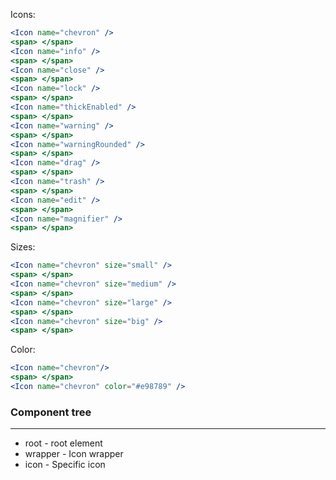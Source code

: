 Icons:

```jsx
<Icon name="chevron" />
<span> </span>
<Icon name="info" />
<span> </span>
<Icon name="close" />
<span> </span>
<Icon name="lock" />
<span> </span>
<Icon name="thickEnabled" />
<span> </span>
<Icon name="warning" />
<span> </span>
<Icon name="warningRounded" />
<span> </span>
<Icon name="drag" />
<span> </span>
<Icon name="trash" />
<span> </span>
<Icon name="edit" />
<span> </span>
<Icon name="magnifier" />
<span> </span>
```

Sizes:

```jsx
<Icon name="chevron" size="small" />
<span> </span>
<Icon name="chevron" size="medium" />
<span> </span>
<Icon name="chevron" size="large" />
<span> </span>
<Icon name="chevron" size="big" />
<span> </span>
```

Color:

```jsx
<Icon name="chevron"/>
<span> </span>
<Icon name="chevron" color="#e98789" />
```

### Component tree

---

-   root - root element
-   wrapper - Icon wrapper
-   icon - Specific icon
